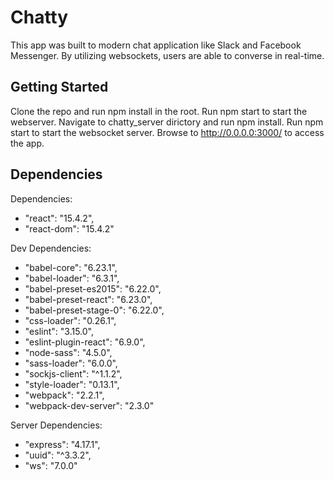 Chatty
=====================

This app was built to modern chat application like Slack and Facebook Messenger. By utilizing websockets, users are able to converse in real-time.

## Getting Started 

Clone the repo and run npm install in the root. Run npm start to start the webserver.
Navigate to chatty_server dirictory and run npm install. Run npm start to start the websocket server.
Browse to http://0.0.0.0:3000/ to access the app.

## Dependencies

Dependencies:
* "react": "15.4.2",
* "react-dom": "15.4.2"

Dev Dependencies:

* "babel-core": "6.23.1",
* "babel-loader": "6.3.1",
* "babel-preset-es2015": "6.22.0",
* "babel-preset-react": "6.23.0",
* "babel-preset-stage-0": "6.22.0",
* "css-loader": "0.26.1",
* "eslint": "3.15.0",
* "eslint-plugin-react": "6.9.0",
* "node-sass": "4.5.0",
* "sass-loader": "6.0.0",
* "sockjs-client": "^1.1.2",
* "style-loader": "0.13.1",
* "webpack": "2.2.1",
* "webpack-dev-server": "2.3.0"

Server Dependencies: 

* "express": "4.17.1",
* "uuid": "^3.3.2",
* "ws": "7.0.0"
